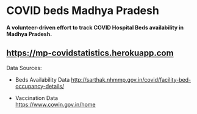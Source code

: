 # COVID beds Madhya Pradesh
**A volunteer-driven effort to track COVID Hospital Beds availability in Madhya Pradesh.**  

https://mp-covidstatistics.herokuapp.com
---  

Data Sources:  
- Beds Availability Data
http://sarthak.nhmmp.gov.in/covid/facility-bed-occupancy-details/ 

- Vaccination Data  
https://www.cowin.gov.in/home
